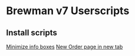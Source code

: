 # Brewman v7 Userscripts

## Install scripts
[Minimize info boxes](https://github.com/rebellion-beer-company/brewman-userscripts/blob/master/minimize.user.js?raw=true)
[New Order page in new tab](https://github.com/rebellion-beer-company/brewman-userscripts/blob/master/newtaborder.user.js?raw=true)